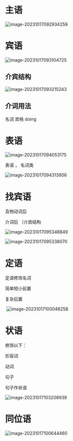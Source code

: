 # 主语

![image-20231017092934259](assets/image-20231017092934259.png)



# 宾语

![image-20231017093104725](assets/image-20231017093104725.png)



## 介宾结构

![image-20231017093215243](assets/image-20231017093215243.png)



## 介词用法

名词  宾格  doing







# 表语

![image-20231017094053175](assets/image-20231017094053175.png)



表语 ，  名词类

![image-20231017094313956](assets/image-20231017094313956.png)





# 找宾语



及物动词后

介词后  （介宾结构

![image-20231017095348849](assets/image-20231017095348849.png)

![image-20231017095338070](assets/image-20231017095338070.png)





# 定语

定语修饰名词

简单短小前置

复杂后置

​	![image-20231017100048258](assets/image-20231017100048258.png)







# 状语

修饰以下：

形容词

动词

句子





句子作状语

![image-20231017103208938](assets/image-20231017103208938.png)



# 同位语



![image-20231017100644460](assets/image-20231017100644460.png)